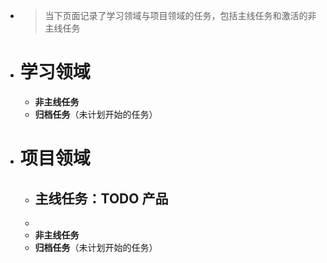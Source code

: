- > 当下页面记录了学习领域与项目领域的任务，包括主线任务和激活的非主线任务
- # 学习领域
	- **非主线任务**
	- **归档任务**（未计划开始的任务）
- # 项目领域
	- ## 主线任务：TODO 产品
	-
	- **非主线任务**
	- **归档任务**（未计划开始的任务）